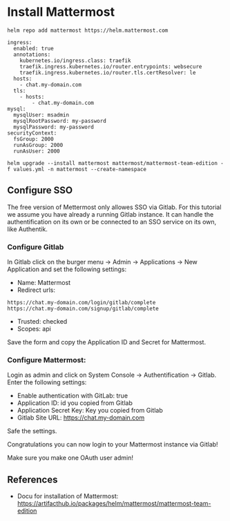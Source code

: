 # Install Mattermost


```helm repo add mattermost https://helm.mattermost.com```


```
ingress:
  enabled: true
  annotations:
    kubernetes.io/ingress.class: traefik
    traefik.ingress.kubernetes.io/router.entrypoints: websecure
    traefik.ingress.kubernetes.io/router.tls.certResolver: le  
  hosts:
    - chat.my-domain.com
  tls:
    - hosts:
	    - chat.my-domain.com
mysql:
  mysqlUser: msadmin
  mysqlRootPassword: my-password
  mysqlPassword: my-password
securityContext:
  fsGroup: 2000
  runAsGroup: 2000
  runAsUser: 2000
```    

```
helm upgrade --install mattermost mattermost/mattermost-team-edition -f values.yml -n mattermost --create-namespace
```

## Configure SSO

The free version of Mettermost only allowes SSO via Gitlab. 
For this tutorial we assume you have already a running Gitlab instance. It can handle the authentification on its own or be connected to an SSO service on its own, like Authentik.

### Configure Gitlab
In Gitlab click on the burger menu -> Admin -> Applications -> New Application and set the following settings:
* Name: Mattermost
* Redirect urls: 
```
https://chat.my-domain.com/login/gitlab/complete
https://chat.my-domain.com/signup/gitlab/complete
```
* Trusted: checked
* Scopes: api

Save the form and copy the Application ID and Secret for Mattermost.

### Configure Mattermost:

Login as admin and click on System Console -> Authentification -> Gitlab.
Enter the following settings:
* Enable authentication with GitLab: true
* Application ID: id you copied from Gitlab
* Application Secret Key: Key you copied from Gitlab
* Gitlab Site URL: https://chat.my-domain.com

Safe the settings. 

Congratulations you can now login to your Mattermost instance via Gitlab!

Make sure you make one OAuth user admin!

## References
* Docu for installation of Mattermost: https://artifacthub.io/packages/helm/mattermost/mattermost-team-edition
